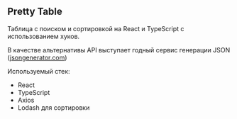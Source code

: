 ## Pretty Table

<p>Таблица с поиском и сортировкой на React и TypeScript с использованием хуков.<p>
<p>В качестве альтернативы API выступает годный сервис генерации JSON (<a href="https://next.json-generator.com/">jsongenerator.com</a>)<p>

Используемый стек:

- React
- TypeScript
- Axios
- Lodash для сортировки

